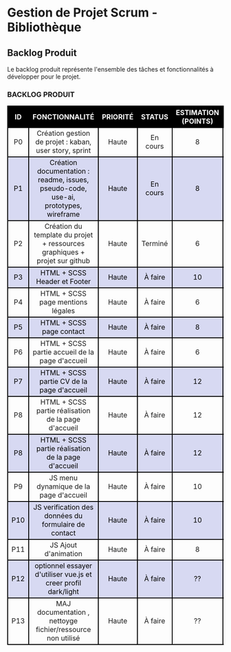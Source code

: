 # **Gestion de Projet Scrum - Bibliothèque**

## **Backlog Produit**

Le backlog produit représente l'ensemble des tâches et fonctionnalités à
développer pour le projet.

<!-- STYLE -->
<style>    
    th, tr, td {border : 2px black solid;text-align:center;}  th{color:white; background-color: black } .titre{background-color: #413f3f} tr:nth-child(odd) {background-color: #d7d9f2;color:black} 
</style>




<!-- BACKLOG PRODUIT  -->

### BACKLOG PRODUIT
<table> 
    <tr>
        <th> ID </th>
        <th> FONCTIONNALITÉ </th>
        <th> PRIORITÉ </th>
        <th> STATUS </th>
        <th> ESTIMATION (POINTS) </th>
        <th> RESPONSABLE </th>
    </tr>
    <tr>
        <td>P0</td><!-- ID -->
        <td>Création gestion de projet : kaban, user story, sprint</td><!-- FONCTIONNALITÉ -->
        <td>Haute</td><!-- PRIORITÉ -->
        <td>En cours</td><!-- STATUS -->
        <td>8</td><!-- ESTIMATION (POINTS) -->
        <td>I.K</td><!-- RESPONSABLE -->
    </tr>
    <tr>
        <td>P1</td><!-- ID -->
        <td>Création documentation : readme, issues, pseudo-code, use-ai, prototypes, wireframe</td><!-- FONCTIONNALITÉ -->
        <td>Haute</td><!-- PRIORITÉ -->
        <td>En cours</td><!-- STATUS -->
        <td>8</td><!-- ESTIMATION (POINTS) -->
        <td>I.K</td><!-- RESPONSABLE -->
    </tr>
    <tr>
        <td>P2</td><!-- ID -->
        <td>Création du template du projet + ressources graphiques + projet sur github</td><!-- FONCTIONNALITÉ -->
        <td>Haute</td><!-- PRIORITÉ -->
        <td>Terminé</td><!-- STATUS -->
        <td>6</td><!-- ESTIMATION (POINTS) -->
        <td>I.K</td><!-- RESPONSABLE -->
    </tr>
    <tr>
        <td>P3</td><!-- ID -->
        <td>HTML + SCSS Header et Footer</td><!-- FONCTIONNALITÉ -->
        <td>Haute</td><!-- PRIORITÉ -->
        <td>À faire</td><!-- STATUS -->
        <td>10</td><!-- ESTIMATION (POINTS) -->
        <td>I.K</td><!-- RESPONSABLE -->
    </tr>
    <tr>
        <td>P4</td><!-- ID -->
        <td>HTML + SCSS page mentions légales</td><!-- FONCTIONNALITÉ -->
        <td>Haute</td><!-- PRIORITÉ -->
        <td>À faire</td><!-- STATUS -->
        <td>6</td><!-- ESTIMATION (POINTS) -->
        <td>I.K</td><!-- RESPONSABLE -->
    </tr>
    <tr>
        <td>P5</td><!-- ID -->
        <td>HTML + SCSS page contact</td><!-- FONCTIONNALITÉ -->
        <td>Haute</td><!-- PRIORITÉ -->
        <td>À faire</td><!-- STATUS -->
        <td>8</td><!-- ESTIMATION (POINTS) -->
        <td>I.K</td><!-- RESPONSABLE -->
    </tr>
    <tr>
        <td>P6</td><!-- ID -->
        <td>HTML + SCSS partie accueil de la page d'accueil</td><!-- FONCTIONNALITÉ -->
        <td>Haute</td><!-- PRIORITÉ -->
        <td>À faire</td><!-- STATUS -->
        <td>6</td><!-- ESTIMATION (POINTS) -->
        <td>I.K</td><!-- RESPONSABLE -->
    </tr>
    <tr>
        <td>P7</td><!-- ID -->
        <td>HTML + SCSS partie CV de la page d'accueil</td><!-- FONCTIONNALITÉ -->
        <td>Haute</td><!-- PRIORITÉ -->
        <td>À faire</td><!-- STATUS -->
        <td>12</td><!-- ESTIMATION (POINTS) -->
        <td>I.K</td><!-- RESPONSABLE -->
    </tr>
    <tr>
        <td>P8</td><!-- ID -->
        <td>HTML + SCSS partie réalisation de la page d'accueil</td><!-- FONCTIONNALITÉ -->
        <td>Haute</td><!-- PRIORITÉ -->
        <td>À faire</td><!-- STATUS -->
        <td>12</td><!-- ESTIMATION (POINTS) -->
        <td>I.K</td><!-- RESPONSABLE -->
    </tr>
    <tr>
        <td>P8</td><!-- ID -->
        <td>HTML + SCSS partie réalisation de la page d'accueil</td><!-- FONCTIONNALITÉ -->
        <td>Haute</td><!-- PRIORITÉ -->
        <td>À faire</td><!-- STATUS -->
        <td>12</td><!-- ESTIMATION (POINTS) -->
        <td>I.K</td><!-- RESPONSABLE -->
    </tr>
    <tr>
        <td>P9</td><!-- ID -->
        <td>JS menu dynamique de la page d'accueil</td><!-- FONCTIONNALITÉ -->
        <td>Haute</td><!-- PRIORITÉ -->
        <td>À faire</td><!-- STATUS -->
        <td>10</td><!-- ESTIMATION (POINTS) -->
        <td>I.K</td><!-- RESPONSABLE -->
    </tr>
    <tr>
        <td>P10</td><!-- ID -->
        <td>JS verification des données du formulaire de contact</td><!-- FONCTIONNALITÉ -->
        <td>Haute</td><!-- PRIORITÉ -->
        <td>À faire</td><!-- STATUS -->
        <td>10</td><!-- ESTIMATION (POINTS) -->
        <td>I.K</td><!-- RESPONSABLE -->
    </tr>
    <tr>
        <td>P11</td><!-- ID -->
        <td>JS Ajout d'animation </td><!-- FONCTIONNALITÉ -->
        <td>Haute</td><!-- PRIORITÉ -->
        <td>À faire</td><!-- STATUS -->
        <td>8</td><!-- ESTIMATION (POINTS) -->
        <td>I.K</td><!-- RESPONSABLE -->
    </tr>
    <tr>
        <td>P12</td><!-- ID -->
        <td>optionnel essayer d'utiliser vue.js et creer profil dark/light</td><!-- FONCTIONNALITÉ -->
        <td>Haute</td><!-- PRIORITÉ -->
        <td>À faire</td><!-- STATUS -->
        <td>??</td><!-- ESTIMATION (POINTS) -->
        <td>I.K</td><!-- RESPONSABLE -->
    </tr>
    <tr>
        <td>P13</td><!-- ID -->
        <td>MAJ documentation , nettoyge fichier/ressource non utilisé</td><!-- FONCTIONNALITÉ -->
        <td>Haute</td><!-- PRIORITÉ -->
        <td>À faire</td><!-- STATUS -->
        <td>??</td><!-- ESTIMATION (POINTS) -->
        <td>I.K</td><!-- RESPONSABLE -->
    </tr>

</table>